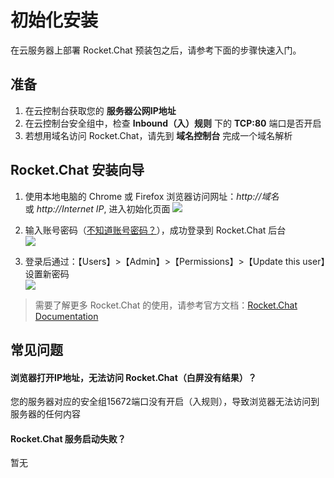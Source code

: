 # 初始化安装

在云服务器上部署 Rocket.Chat 预装包之后，请参考下面的步骤快速入门。

## 准备

1. 在云控制台获取您的 **服务器公网IP地址** 
2. 在云控制台安全组中，检查 **Inbound（入）规则** 下的 **TCP:80** 端口是否开启
3. 若想用域名访问 Rocket.Chat，请先到 **域名控制台** 完成一个域名解析

## Rocket.Chat 安装向导

1. 使用本地电脑的 Chrome 或 Firefox 浏览器访问网址：*http://域名* 或 *http://Internet IP*, 进入初始化页面
   ![](https://libs.websoft9.com/Websoft9/DocsPicture/zh/rocketchat/rocketchat-login-websoft9.png)

2. 输入账号密码（[不知道账号密码？](/zh/stack-accounts.md#rocketchat)），成功登录到 Rocket.Chat 后台  
   ![](https://libs.websoft9.com/Websoft9/DocsPicture/zh/rocketchat/rocketchat-bk-websoft9.png)

3. 登录后通过：【Users】>【Admin】>【Permissions】>【Update this user】设置新密码  
   ![](https://libs.websoft9.com/Websoft9/DocsPicture/zh/rocketchat/rocketchat-pw-websoft9.png)

> 需要了解更多 Rocket.Chat 的使用，请参考官方文档：[Rocket.Chat Documentation](https://www.rocketchat.com/documentation.html)

## 常见问题

#### 浏览器打开IP地址，无法访问 Rocket.Chat（白屏没有结果）？

您的服务器对应的安全组15672端口没有开启（入规则），导致浏览器无法访问到服务器的任何内容

#### Rocket.Chat 服务启动失败？

暂无